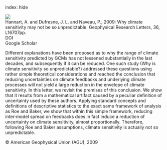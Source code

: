 index: hide

<div class="Citation">
    <div class="Citation-thumb CitationThumb-linked"  data-href="https://doi.org/10.1029/2009gl039640">
      <img src="https://static.claimspace.cloud/climate-study-static/refs/thumbs/10/Hannart_et_al_2009-thumb.png" />
    </div>

  <div class="Citation-body">
    <div class="Citation-text">Hannart, A. and Dufresne, J. L. and Naveau, P., 2009: Why climate sensitivity may not be so unpredictable. <span class="Article-journal">Geophysical Research Letters, </span><span class="Article-volume">36, </span>L16707pp.</div>
    <div class="Citation-links">
      <div class="CitationLink" data-href="https://doi.org/10.1029/2009gl039640">
        <div class="CitationLink-icon CitationLink-Doi"></div>
        <div class="CitationLink-text">DOI</div>
      </div>
      <div class="CitationLink" data-href="https://scholar.google.com/scholar?q=10.1029/2009gl039640">
        <div class="CitationLink-icon CitationLink-Scholar"></div>
        <div class="CitationLink-text">Google Scholar</div>
      </div>
    </div>
  </div>
</div>

Different explanations have been proposed as to why the range of climate sensitivity predicted by GCMs has not lessened substantially in the last decades, and subsequently if it can be reduced. One such study (Why is climate sensitivity so unpredictable?) addressed these questions using rather simple theoretical considerations and reached the conclusion that reducing uncertainties on climate feedbacks and underlying climate processes will not yield a large reduction in the envelope of climate sensitivity. In this letter, we revisit the premises of this conclusion. We show that it results from a mathematical artifact caused by a peculiar definition of uncertainty used by these authors. Applying standard concepts and definitions of descriptive statistics to the exact same framework of analysis as Roe and Baker, we show that within this simple framework, reducing inter‐model spread on feedbacks does in fact induce a reduction of uncertainty on climate sensitivity, almost proportionally. Therefore, following Roe and Baker assumptions, climate sensitivity is actually not so unpredictable.

<div class="Citation-copy">
&copy; American Geophysical Union (AGU), 2009
</div>
